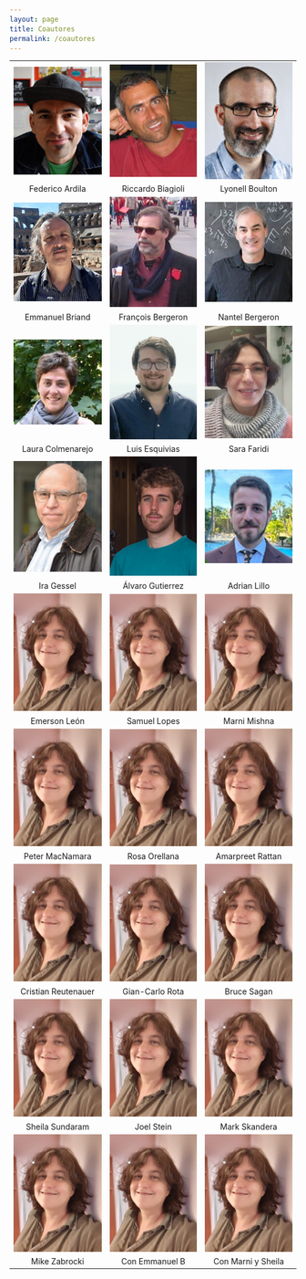 ```yaml
---
layout: page
title: Coautores
permalink: /coautores
---
```


| | | |
|:-------------------------:|:-------------------------:|:-------------------------:|
|<img width="160"   src="federico.jpg"> |  <img width="160"   src="riccardo.jpg"> | <img width="160"   src="Lyonell.jpg"> |
| Federico Ardila | Riccardo Biagioli | Lyonell Boulton |
|<img width="160"   src="emmanuel.jpg">   | <img width="160"   src="francois.jpg"> |<img width="160"  src="nantel.jpg"> |
| Emmanuel Briand | François Bergeron | Nantel Bergeron |
|<img width="160"  src="laura.jpg"> |<img width="160"   src="luis.jpg">|<img width="160"   src="sara.jpg"> |
| Laura Colmenarejo | Luis Esquivias | Sara Faridi | 
|<img width="160"  src="ira.jpg"> |<img width="160"   src="alvaro.jpg">|<img width="160"   src="adrian.jpg"> |
| Ira Gessel | Álvaro Gutierrez | Adrian Lillo | 
|<img width="160"  src="mrosas.jpg"> |<img width="160"   src="mrosas.jpg">|<img width="160"   src="mrosas.jpg"> |
| Emerson León | Samuel Lopes | Marni Mishna | 
|<img width="160"  src="mrosas.jpg"> |<img width="160"   src="mrosas.jpg">|<img width="160"   src="mrosas.jpg"> |
| Peter MacNamara  | Rosa Orellana | Amarpreet Rattan |
|<img width="160"   src="mrosas.jpg"> |  <img width="160"   src="mrosas.jpg"> | <img width="160"   src="mrosas.jpg"> |
| Cristian Reutenauer  | Gian-Carlo Rota | Bruce Sagan |
|<img width="160"   src="mrosas.jpg"> |  <img width="160"   src="mrosas.jpg"> | <img width="160"   src="mrosas.jpg"> |
| Sheila Sundaram  | Joel Stein | Mark Skandera |
|<img width="160"   src="mrosas.jpg"> |  <img width="160"   src="mrosas.jpg"> | <img width="160"   src="mrosas.jpg"> |
| Mike Zabrocki  | Con Emmanuel B | Con Marni y Sheila |
